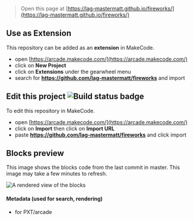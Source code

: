  


> Open this page at [https://lag-mastermatt.github.io/fireworks/](https://lag-mastermatt.github.io/fireworks/)

## Use as Extension

This repository can be added as an **extension** in MakeCode.

* open [https://arcade.makecode.com/](https://arcade.makecode.com/)
* click on **New Project**
* click on **Extensions** under the gearwheel menu
* search for **https://github.com/lag-mastermatt/fireworks** and import

## Edit this project ![Build status badge](https://github.com/lag-mastermatt/fireworks/workflows/MakeCode/badge.svg)

To edit this repository in MakeCode.

* open [https://arcade.makecode.com/](https://arcade.makecode.com/)
* click on **Import** then click on **Import URL**
* paste **https://github.com/lag-mastermatt/fireworks** and click import

## Blocks preview

This image shows the blocks code from the last commit in master.
This image may take a few minutes to refresh.

![A rendered view of the blocks](https://github.com/lag-mastermatt/fireworks/raw/master/.github/makecode/blocks.png)

#### Metadata (used for search, rendering)

* for PXT/arcade
<script src="https://makecode.com/gh-pages-embed.js"></script><script>makeCodeRender("{{ site.makecode.home_url }}", "{{ site.github.owner_name }}/{{ site.github.repository_name }}");</script>
